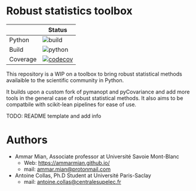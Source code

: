 # Robust statistics toolbox

|          | Status |
|----------|--------|
| Python   | ![build](https://img.shields.io/badge/build-passing-green?style=flat) |
| Build    | ![python](https://img.shields.io/badge/python-%3E%3D3.7-blue?style=flat) |
| Coverage | [![codecov](https://codecov.io/gh/AmmarMian/robuststats/branch/main/graph/badge.svg?token=EW5N63WRN6)](https://codecov.io/gh/AmmarMian/robuststats) |


This repository is a WIP on a toolbox to bring robust statistical methods availaible to the scientific community in Python.

It builds upon a custom fork of pymanopt and pyCovariance and add more tools in the general case of robust statistical methods. It also aims to be compatbile with scikit-lean pipelines for ease of use.

TODO: README template and add info

# Authors

* Ammar Mian, Associate professor at Université Savoie Mont-Blanc
   * Web: https://ammarmian.github.io/
   * mail: ammar.mian@protonmail.com
* Antoine Collas, Ph.D Student at Université Paris-Saclay
   * mail: antoine.collas@centralesupelec.fr

